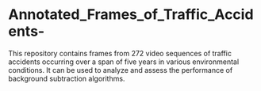 Annotated_Frames_of_Traffic_Accidents-
======================================

This repository contains frames from 272 video sequences of traffic accidents occurring over a span of five years in various environmental conditions. It can be used to analyze and assess the performance of background subtraction algorithms.